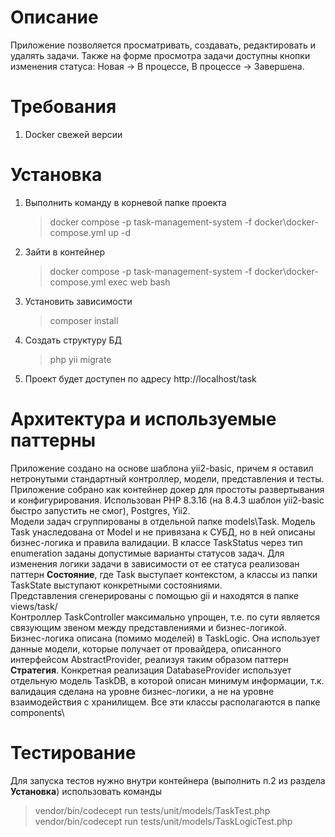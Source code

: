 # Описание
Приложение позволяется просматривать, создавать, редактировать и удалять задачи. Также на форме просмотра задачи доступны кнопки изменения статуса: Новая -> В процессе, В процессе -> Завершена.

# Требования

1. Docker свежей версии

# Установка

1. Выполнить команду в корневой папке проекта
   > docker compose -p task-management-system -f docker\docker-compose.yml up -d
2. Зайти в контейнер
   > docker compose -p task-management-system -f docker\docker-compose.yml exec web bash
3. Установить зависимости
   > composer install
4. Создать структуру БД
   > php yii migrate
5. Проект будет доступен по адресу http://localhost/task

# Архитектура и используемые паттерны
Приложение создано на основе шаблона yii2-basic, причем я оставил нетронутыми стандартный контроллер, модели, представления и тесты. Приложение собрано как контейнер докер для простоты развертывания и конфигурирования. Использован PHP 8.3.16 (на 8.4.3 шаблон yii2-basic быстро запустить не смог), Postgres, Yii2.
<br>
Модели задач сгруппированы в отдельной папке models\Task\. Модель Task унаследована от Model и не привязана к СУБД, но в ней описаны бизнес-логика и правила валидации. В классе TaskStatus через тип enumeration заданы допустимые варианты статусов задач. Для изменения логики задачи в зависимости от ее статуса реализован паттерн <strong>Состояние</strong>, где Task выступает контекстом, а классы из папки TaskState выступают конкретными состояниями.
<br>
Представления сгенерированы с помощью gii и находятся в папке views/task/
<br>
Контроллер TaskController максимально упрощен, т.е. по сути является связующим звеном между представлениями и бизнес-логикой.
<br>
Бизнес-логика описана (помимо моделей) в TaskLogic. Она использует данные модели, которые получает от провайдера, описанного интерфейсом AbstractProvider, реализуя таким образом паттерн <strong>Стратегия</strong>. Конкретная реализация DatabaseProvider использует отдельную модель TaskDB, в которой описан минимум информации, т.к. валидация сделана на уровне бизнес-логики, а не на уровне взаимодействия с хранилищем. Все эти классы располагаются в папке components\

# Тестирование

Для запуска тестов нужно внутри контейнера (выполнить п.2 из раздела <strong>Установка</strong>) использовать команды
   > vendor/bin/codecept run tests/unit/models/TaskTest.php
   > vendor/bin/codecept run tests/unit/models/TaskLogicTest.php
